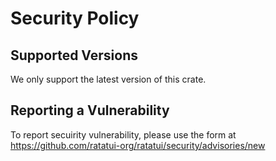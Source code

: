 # Security Policy

## Supported Versions

We only support the latest version of this crate.

## Reporting a Vulnerability

To report secuirity vulnerability, please use the form at <https://github.com/ratatui-org/ratatui/security/advisories/new>
